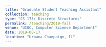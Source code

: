 ```yaml
---
title: "Graduate Student Teaching Assistant"
collection: teaching
type: "CS 173: Discrete Structures"
permalink: /teaching/2019-fall
venue: "UIUC, Computer Science Department"
date: 2019-08-17
location: "Urbana-Champaign, IL"
---
```

